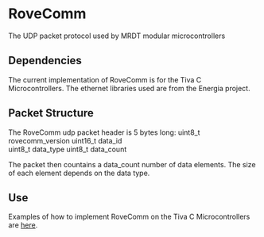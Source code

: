 # RoveComm
The UDP packet protocol used by MRDT modular microcontrollers

## Dependencies
The current implementation of RoveComm is for the Tiva C Microcontrollers. The ethernet libraries used are from the Energia project.

## Packet Structure
The RoveComm udp packet header is 5 bytes long:
uint8_t rovecomm_version
uint16_t data_id   
uint8_t  data_type
uint8_t  data_count

The packet then countains a data_count number of data elements. The size of each element depends on the data type.

## Use
Examples of how to implement RoveComm on the Tiva C Microcontrollers are [here](https://github.com/MissouriMRDT/RoveComm/tree/master/examples).
